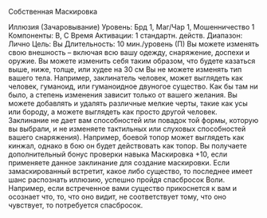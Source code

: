 
Собственная Маскировка

Иллюзия (Зачаровывание)
Уровень: Брд 1, Маг/Чар 1,
Мошенничество 1
Компоненты: В, С
Время Активации: 1 стандартн. действ.
Диапазон: Лично
Цель: Вы
Длительность: 10 мин./уровень (П)
Вы можете изменять свою внешность –
включая всю вашу одежду, снаряжение,
доспехи и оружие. Вы можете изменить
себя таким образом, что будете казаться
выше, ниже, толще, или худее на 30 см
Вы не можете изменять тип вашего тела.
Например, заклинатель человек, может
выглядеть как человек, гуманоид, или
гуманоидное двуногое существо. Как
бы там ни было, а степень изменения
зависит только от вашего желания. Вы
можете добавлять и удалять различные
мелкие черты, такие как усы или бороду,
а можете выглядеть как просто другой
человек.
Заклинание не дает вам способностей
или повадок той формы, которую вы выбрали, и не изменяете тактильных или
слуховых способностей вашего снаряжения). Например, боевой топор может
выглядеть как кинжал, однако в бою он
будет действовать как топор.
Вы получаете дополнительный бонус
проверки навыка Маскировка +10, если
применяете данное заклинание для создание маскировки.
Если замаскированный встретит, какое
либо существо, то последнее имеет шанс
распознать иллюзию, успешно пройдя
спасбросок Воли. Например, если встреченное вами существо прикоснется к
вам и осознает что, то, что оно видит, не
соответствует тому, что оно чувствует,
то потребуется спасбросок.